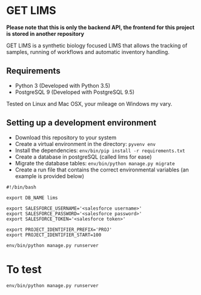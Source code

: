 # GET LIMS

**Please note that this is only the backend API, the frontend for this project is stored in another repository**

GET LIMS is a synthetic biology focused LIMS that allows the tracking of samples, running of workflows and automatic inventory handling.

## Requirements

- Python 3 (Developed with Python 3.5)
- PostgreSQL 9 (Developed with PostgreSQL 9.5)

Tested on Linux and Mac OSX, your mileage on Windows my vary.

## Setting up a development environment

- Download this repository to your system
- Create a virtual environment in the directory: `pyvenv env`
- Install the dependencies: `env/bin/pip install -r requirements.txt`
- Create a database in postgreSQL (called lims for ease)
- Migrate the database tables: `env/bin/python manage.py migrate` 
- Create a run file that contains the correct environmental variables (an example is provided below)

```
#!/bin/bash

export DB_NAME lims 

export SALESFORCE_USERNAME='<salesforce username>'
export SALESFORCE_PASSWORD='<salesforce password>'
export SALESFORCE_TOKEN='<salesforce token>'

export PROJECT_IDENTIFIER_PREFIX='PROJ'
export PROJECT_IDENTIFIER_START=100 

env/bin/python manage.py runserver
```

# To test

`env/bin/python manage.py runserver`
